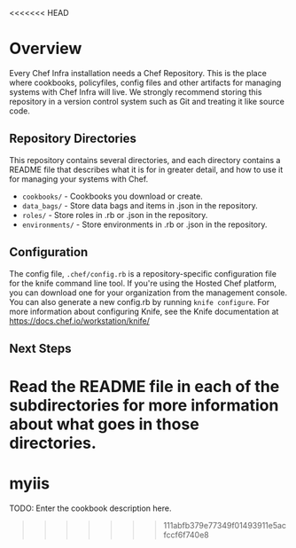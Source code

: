 <<<<<<< HEAD
# Overview

Every Chef Infra installation needs a Chef Repository. This is the place where cookbooks, policyfiles, config files and other artifacts for managing systems with Chef Infra will live. We strongly recommend storing this repository in a version control system such as Git and treating it like source code.

## Repository Directories

This repository contains several directories, and each directory contains a README file that describes what it is for in greater detail, and how to use it for managing your systems with Chef.

- `cookbooks/` - Cookbooks you download or create.
- `data_bags/` - Store data bags and items in .json in the repository.
- `roles/` - Store roles in .rb or .json in the repository.
- `environments/` - Store environments in .rb or .json in the repository.

## Configuration

The config file, `.chef/config.rb` is a repository-specific configuration file for the knife command line tool. If you're using the Hosted Chef platform, you can download one for your organization from the management console. You can also generate a new config.rb by running `knife configure`. For more information about configuring Knife, see the Knife documentation at https://docs.chef.io/workstation/knife/

## Next Steps

Read the README file in each of the subdirectories for more information about what goes in those directories.
=======
# myiis

TODO: Enter the cookbook description here.

>>>>>>> 111abfb379e77349f01493911e5acfccf6f740e8
